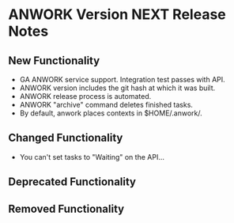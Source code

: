 # ANWORK Version NEXT Release Notes

## New Functionality
- GA ANWORK service support. Integration test passes with API.
- ANWORK version includes the git hash at which it was built.
- ANWORK release process is automated.
- ANWORK "archive" command deletes finished tasks.
- By default, anwork places contexts in $HOME/.anwork/.

## Changed Functionality
- You can't set tasks to "Waiting" on the API...

## Deprecated Functionality

## Removed Functionality
